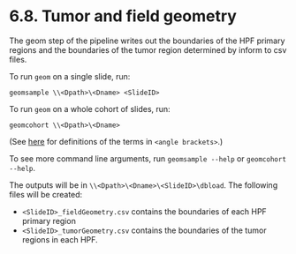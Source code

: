 # 6.8. Tumor and field geometry

The geom step of the pipeline writes out the boundaries of the HPF
primary regions and the boundaries of the tumor region determined
by inform to csv files.

To run `geom` on a single slide, run:
```
geomsample \\<Dpath>\<Dname> <SlideID>
```

To run `geom` on a whole cohort of slides, run:
```
geomcohort \\<Dpath>\<Dname>
```
(See [here](../../scans/docs/Definitions.md#43-definitions) for definitions
of the terms in `<angle brackets>`.)

To see more command line arguments, run `geomsample --help` or `geomcohort --help`.

The outputs will be in `\\<Dpath>\<Dname>\<SlideID>\dbload`.  The following files will
be created:
 - `<SlideID>_fieldGeometry.csv` contains the boundaries of each HPF primary region
 - `<SlideID>_tumorGeometry.csv` contains the boundaries of the tumor regions in each HPF.
